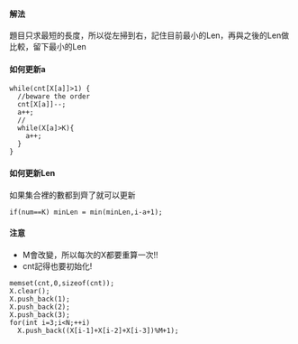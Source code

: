 #### 解法
題目只求最短的長度，所以從左掃到右，記住目前最小的Len，再與之後的Len做比較，留下最小的Len  

#### 如何更新a
```
while(cnt[X[a]]>1) {
  //beware the order
  cnt[X[a]]--;
  a++; 
  //
  while(X[a]>K){
    a++;
  }
}
```

#### 如何更新Len
如果集合裡的數都到齊了就可以更新  
```
if(num==K) minLen = min(minLen,i-a+1);
```

#### 注意
* M會改變，所以每次的X都要重算一次!!
* cnt記得也要初始化!
```
memset(cnt,0,sizeof(cnt));
X.clear();
X.push_back(1);
X.push_back(2);
X.push_back(3);
for(int i=3;i<N;++i)
  X.push_back((X[i-1]+X[i-2]+X[i-3])%M+1);
```



